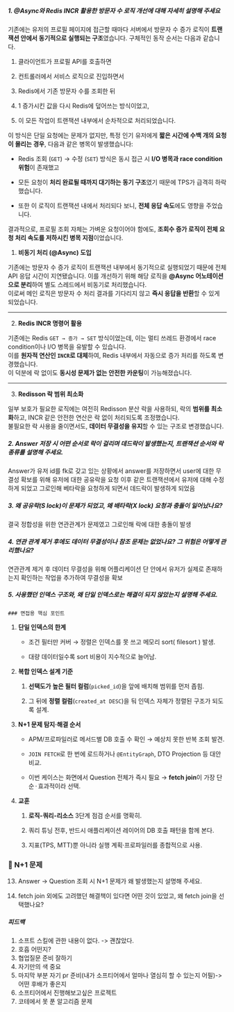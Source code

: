 ##### 1. @Async와 Redis INCR 활용한 방문자 수 로직 개선에 대해 자세히 설명해 주세요
기존에는 유저의 프로필 페이지에 접근할 때마다 서버에서 방문자 수 증가 로직이 **트랜잭션 안에서 동기적으로 실행되는 구조**였습니다. 구체적인 동작 순서는 다음과 같습니다.

1. 클라이언트가 프로필 API를 호출하면
    
2. 컨트롤러에서 서비스 로직으로 진입하면서
    
3. Redis에서 기존 방문자 수를 조회한 뒤
    
4. 1 증가시킨 값을 다시 Redis에 덮어쓰는 방식이었고,
    
5. 이 모든 작업이 트랜잭션 내부에서 순차적으로 처리되었습니다.
    

이 방식은 단일 요청에는 문제가 없지만, 특정 인기 유저에게 **짧은 시간에 수백 개의 요청이 몰리는 경우**, 다음과 같은 병목이 발생했습니다:

- Redis 조회 (`GET`) → 수정 (`SET`) 방식은 동시 접근 시 **I/O 병목과 race condition 위험**이 존재했고
		
- 모든 요청이 **처리 완료될 때까지 대기하는 동기 구조**였기 때문에 TPS가 급격히 하락했습니다.
    
- 또한 이 로직이 트랜잭션 내에서 처리되다 보니, **전체 응답 속도**에도 영향을 주었습니다.
    

결과적으로, 프로필 조회 자체는 가벼운 요청이어야 함에도, **조회수 증가 로직이 전체 요청 처리 속도를 저하시킨 병목 지점**이었습니다.

1. **비동기 처리 (@Async) 도입**

기존에는 방문자 수 증가 로직이 트랜잭션 내부에서 동기적으로 실행되었기 때문에 전체 API 응답 시간이 지연됐습니다. 이를 개선하기 위해 해당 로직을 **@Async 어노테이션으로 분리**하여 별도 스레드에서 비동기로 처리했습니다.  
이로써 메인 로직은 방문자 수 처리 결과를 기다리지 않고 **즉시 응답을 반환**할 수 있게 되었습니다.

---
2. **Redis INCR 명령어 활용**

기존에는 Redis `GET → 증가 → SET` 방식이었는데, 이는 멀티 쓰레드 환경에서 race condition이나 I/O 병목을 유발할 수 있습니다.  
이를 **원자적 연산인 `INCR`로 대체**하여, Redis 내부에서 자동으로 증가 처리를 하도록 변경했습니다.  
이 덕분에 락 없이도 **동시성 문제가 없는 안전한 카운팅**이 가능해졌습니다.

---
3. **Redisson 락 범위 최소화**

일부 보호가 필요한 로직에는 여전히 Redisson 분산 락을 사용하되, 락의 **범위를 최소화**하고, INCR 같은 안전한 연산은 락 없이 처리되도록 조정했습니다.  
불필요한 락 사용을 줄이면서도, **데이터 무결성을 유지**할 수 있는 구조로 변경했습니다.

##### 2. Answer 저장 시 어떤 순서로 락이 걸리며 데드락이 발생했는지, 트랜잭션 순서와 락 종류를 설명해 주세요.
Answer가 유저 id를 fk로 갖고 있는 상황에서 answer를 저장하면서 user에 대한 무결성 확보를 위해 유저에 대한 공유락을 요청
이후 같은 트랜잭션에서 유저에 대해 수정하게 되었고 그로인해 베타락을 요청하게 되면서 데드락이 발생하게 되었음
##### 3. 왜 공유락(S lock)이 문제가 되었고, 왜 배타락(X lock) 요청과 충돌이 일어났나요? 
결국 정합성을 위한 연관관계가 문제였고 그로인해 락에 대한 충돌이 발생
##### 4. 연관 관계 제거 후에도 데이터 무결성이나 참조 문제는 없었나요? 그 위험은 어떻게 관리했나요?
연관관계 제거 후 데이터 무결성을 위해 어플리케이션 단 안에서 유저가 실제로 존재하는지 확인하는 작업을 추가하여 무결성을 확보


##### 5. 사용했던 인덱스 구조와, 왜 단일 인덱스로는 해결이 되지 않았는지 설명해 주세요.
    ### 면접용 핵심 포인트

1. **단일 인덱스의 한계**
    
    - 조건 필터만 커버 → 정렬은 인덱스를 못 쓰고 메모리 sort( filesort ) 발생.
        
    - 대량 데이터일수록 sort 비용이 지수적으로 늘어남.
        
2. **복합 인덱스 설계 기준**
    
    1. **선택도가 높은 필터 컬럼**(`picked_id`)을 앞에 배치해 범위를 먼저 좁힘.
        
    2. 그 뒤에 **정렬 컬럼**(`created_at DESC`)을 둬 인덱스 자체가 정렬된 구조가 되도록 설계.
        
3. **N+1 문제 탐지·해결 순서**
    
    - APM/프로파일러로 메서드별 DB 호출 수 확인 → 예상치 못한 반복 조회 발견.
        
    - `JOIN FETCH`로 한 번에 로드하거나 `@EntityGraph`, DTO Projection 등 대안 비교.
        
    - 이번 케이스는 화면에서 Question 전체가 즉시 필요 → **fetch join**이 가장 단순 · 효과적이라 선택.
        
4. **교훈**
    
    1. **로직-쿼리-리소스** 3단계 점검 순서를 명확히.
        
    2. 쿼리 튜닝 전후, 반드시 애플리케이션 레이어의 DB 호출 패턴을 함께 본다.
        
    3. 지표(TPS, MTT)뿐 아니라 실행 계획·프로파일러를 종합적으로 사용.
    

### 🔄 N+1 문제

13. Answer → Question 조회 시 N+1 문제가 왜 발생했는지 설명해 주세요.
    
14. fetch join 외에도 고려했던 해결책이 있다면 어떤 것이 있었고, 왜 fetch join을 선택했나요?


##### 피드백
1. 소프트 스킬에 관한 내용이 없다. -> 괜찮았다.   
2. 호흡 어떤지?
3. 협업질문 준비 잘하기
4. 자기만의 색 중요
5. 마지막 부분 자기 pr 준비(내가 소프티어에서 얼마나 열심히 할 수 있는지 어필)->어떤 후배가 좋은지 
6. 소프티어에서 진행해보고싶은 프로젝트
7. 코테에서 못 푼 알고리즘 문제

